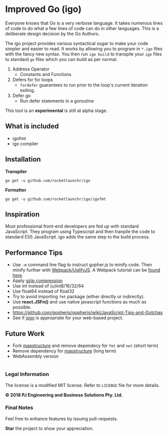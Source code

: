 Improved Go (igo)
===============

Everyone knows that Go is a very verbose language. It takes numerous lines of code to do what a few lines of code can do in other languages. This is a deliberate design decision by the Go Authors.

The igo project provides various syntactical sugar to make your code simpler and easier to read. It works by allowing you to program in `*.igo` files with the fancy new syntax. You then run `igo build` to transpile your `igo` files to standard `go` files which you can build as per normal.

1. Address Operator
    * Constants and Functions
2. Defers for for loops
    * `fordefer` guarantees to run prior to the loop's current iteration exiting.
3. Defer go
    * Run defer statements in a goroutine
  
This tool is an **experimental** is still at alpha stage.


## What is included

* igofmt
* igo compiler

## Installation

**Transpiler**

```
go get -u github.com/rocketlaunchr/igo
```

**Formatter**

```
go get -u github.com/rocketlaunchr/igo/igofmt
```

## Inspiration

Most professional front-end developers are fed up with standard JavaScript. They program using Typescript and then tranpile the code to standard ES5 JavaScript. igo adds the same step to the build process.

## Performance Tips

* Use `-m` command line flag to instruct gopher.js to minify code. Then minify further with [Webpack/UglifyJS](https://github.com/gopherjs/gopherjs/issues/136). A Webpack tutorial can be [found here](https://medium.com/ag-grid/webpack-tutorial-understanding-how-it-works-f73dfa164f01).
* Apply [gzip compression](https://en.wikipedia.org/wiki/HTTP_compression)
* Use int instead of (u)int8/16/32/64
* Use float64 instead of float32
* Try to avoid importing `fmt` package (either directly or indirectly).
* Use **react.JSFn()** and use native javascript functions as much as possible.
* https://github.com/gopherjs/gopherjs/wiki/JavaScript-Tips-and-Gotchas
* See if [jsgo](https://github.com/dave/jsgo) is appropriate for your web-based project.

## Future Work

* Fork [mapstructure](https://github.com/mitchellh/mapstructure) and remove dependecy for `fmt` and `net` (short term)
* Remove dependency for [mapstructure](https://github.com/mitchellh/mapstructure) (long term)
* WebAssembly version

#

### Legal Information

The license is a modified MIT license. Refer to `LICENSE` file for more details.

**© 2018 PJ Engineering and Business Solutions Pty. Ltd.**

### Final Notes

Feel free to enhance features by issuing pull-requests.

**Star** the project to show your appreciation.
